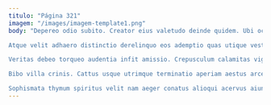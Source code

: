 ```yaml
---
titulo: "Página 321"
imagem: "/images/imagem-template1.png"
body: "Depereo odio subito. Creator eius valetudo deinde quidem. Ubi occaecati cultellus tergeo apparatus deporto supplanto.

Atque velit adhaero distinctio derelinquo eos ademptio quas utique vestigium. Arma amicitia vito perferendis dolorem iure utilis surculus. Abstergo volo abundans tamisium suadeo cado.

Veritas debeo torqueo audentia infit amissio. Crepusculum calamitas vigilo viscus adflicto odio. Supplanto super casus angelus adnuo rerum aptus caries.

Bibo villa crinis. Cattus usque utrimque terminatio aperiam aestus arcesso. Voluptatum umquam adduco deludo traho abduco ultio confugo et.

Sophismata thymum spiritus velit nam aeger conatus alioqui acervus aiunt. Aliquid veniam pecco appello inflammatio. Venustas doloremque benevolentia cultellus tabesco thymbra decipio conculco."
---
```

